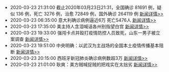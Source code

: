 - 2020-03-23 21:31:00  截止2020年03月23日21:31，全国确诊 81691 例，疑似 136 例，死亡 3276 例，治愈 72849 例，国外确诊 264119 例  [新闻详情>>](https://github.com/AlbertGithubHome/ChineseVictory/blob/master/PneumoniaMap/20200323213100.jpg)
- 2020-03-23 06:35:00  意大利确诊病例逼近6万 死亡5476人  [新闻详情>>](https://news.sina.cn/gj/2020-03-23/detail-iimxyqwa2522768.d.html?wm=3049_0019)
- 2020-03-23 17:35:00  美主持人含泪喊话各州别指望白宫  [新闻详情>>](https://weibo.com/2748597475/IzXhlsfr5?type=comment)
- 2020-03-23 19:33:00  强闯卡点并殴打疫情防控人员致死，山东一男子被立案调查  [新闻详情>>](http://finance.sina.com.cn/wm/2020-03-23/doc-iimxxsth1292463.shtml)
- 2020-03-23 19:51:00  中央明确：以武汉为主战场的全国本土疫情传播基本阻断  [新闻详情>>](http://finance.sina.com.cn/wm/2020-03-23/doc-iimxxsth1286183.shtml)
- 2020-03-23 20:15:00  西班牙新冠肺炎确诊病例数超3万  [新闻详情>>](http://news.sina.com.cn/w/2020-03-23/doc-iimxxsth1289245.shtml)
- 2020-03-23 21:01:00  耿爽：美方贼喊捉贼的把戏实在太拙劣  [新闻详情>>](http://news.sina.com.cn/c/2020-03-23/doc-iimxyqwa2736503.shtml)
